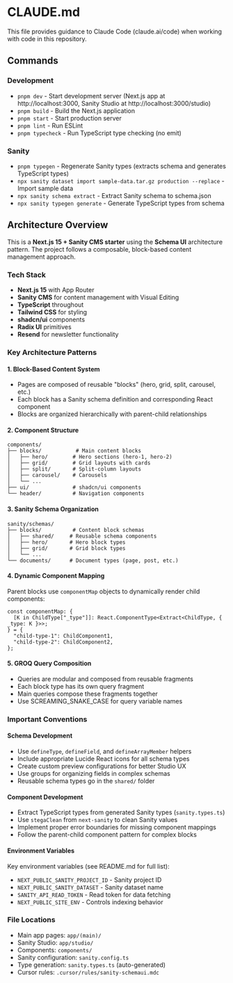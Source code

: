 # CLAUDE.md

This file provides guidance to Claude Code (claude.ai/code) when working with code in this repository.

## Commands

### Development
- `pnpm dev` - Start development server (Next.js app at http://localhost:3000, Sanity Studio at http://localhost:3000/studio)
- `pnpm build` - Build the Next.js application
- `pnpm start` - Start production server
- `pnpm lint` - Run ESLint
- `pnpm typecheck` - Run TypeScript type checking (no emit)

### Sanity
- `pnpm typegen` - Regenerate Sanity types (extracts schema and generates TypeScript types)
- `npx sanity dataset import sample-data.tar.gz production --replace` - Import sample data
- `npx sanity schema extract` - Extract Sanity schema to schema.json
- `npx sanity typegen generate` - Generate TypeScript types from schema

## Architecture Overview

This is a **Next.js 15 + Sanity CMS starter** using the **Schema UI** architecture pattern. The project follows a composable, block-based content management approach.

### Tech Stack
- **Next.js 15** with App Router
- **Sanity CMS** for content management with Visual Editing
- **TypeScript** throughout
- **Tailwind CSS** for styling
- **shadcn/ui** components
- **Radix UI** primitives
- **Resend** for newsletter functionality

### Key Architecture Patterns

#### 1. Block-Based Content System
- Pages are composed of reusable "blocks" (hero, grid, split, carousel, etc.)
- Each block has a Sanity schema definition and corresponding React component
- Blocks are organized hierarchically with parent-child relationships

#### 2. Component Structure
```
components/
├── blocks/           # Main content blocks
│   ├── hero/        # Hero sections (hero-1, hero-2)
│   ├── grid/        # Grid layouts with cards
│   ├── split/       # Split-column layouts
│   ├── carousel/    # Carousels
│   └── ...
├── ui/              # shadcn/ui components
└── header/          # Navigation components
```

#### 3. Sanity Schema Organization
```
sanity/schemas/
├── blocks/          # Content block schemas
│   ├── shared/     # Reusable schema components
│   ├── hero/       # Hero block types
│   ├── grid/       # Grid block types
│   └── ...
└── documents/      # Document types (page, post, etc.)
```

#### 4. Dynamic Component Mapping
Parent blocks use `componentMap` objects to dynamically render child components:

```tsx
const componentMap: {
  [K in ChildType["_type"]]: React.ComponentType<Extract<ChildType, { _type: K }>>;
} = {
  "child-type-1": ChildComponent1,
  "child-type-2": ChildComponent2,
};
```

#### 5. GROQ Query Composition
- Queries are modular and composed from reusable fragments
- Each block type has its own query fragment
- Main queries compose these fragments together
- Use SCREAMING_SNAKE_CASE for query variable names

### Important Conventions

#### Schema Development
- Use `defineType`, `defineField`, and `defineArrayMember` helpers
- Include appropriate Lucide React icons for all schema types
- Create custom preview configurations for better Studio UX
- Use groups for organizing fields in complex schemas
- Reusable schema types go in the `shared/` folder

#### Component Development  
- Extract TypeScript types from generated Sanity types (`sanity.types.ts`)
- Use `stegaClean` from `next-sanity` to clean Sanity values
- Implement proper error boundaries for missing component mappings
- Follow the parent-child component pattern for complex blocks

#### Environment Variables
Key environment variables (see README.md for full list):
- `NEXT_PUBLIC_SANITY_PROJECT_ID` - Sanity project ID
- `NEXT_PUBLIC_SANITY_DATASET` - Sanity dataset name
- `SANITY_API_READ_TOKEN` - Read token for data fetching
- `NEXT_PUBLIC_SITE_ENV` - Controls indexing behavior

### File Locations
- Main app pages: `app/(main)/` 
- Sanity Studio: `app/studio/`
- Components: `components/`
- Sanity configuration: `sanity.config.ts`
- Type generation: `sanity.types.ts` (auto-generated)
- Cursor rules: `.cursor/rules/sanity-schemaui.mdc`